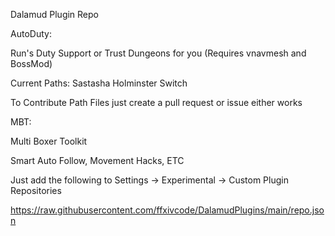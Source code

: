 Dalamud Plugin Repo

AutoDuty:

Run's Duty Support or Trust Dungeons for you (Requires vnavmesh and BossMod)

Current Paths:
Sastasha
Holminster Switch

To Contribute Path Files just create a pull request or issue either works

MBT:

Multi Boxer Toolkit

Smart Auto Follow, Movement Hacks, ETC

Just add the following to Settings -> Experimental -> Custom Plugin Repositories

https://raw.githubusercontent.com/ffxivcode/DalamudPlugins/main/repo.json
